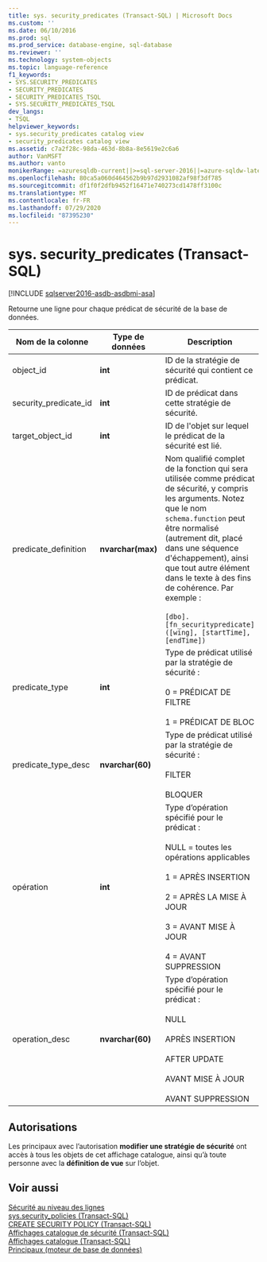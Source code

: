 ```yaml
---
title: sys. security_predicates (Transact-SQL) | Microsoft Docs
ms.custom: ''
ms.date: 06/10/2016
ms.prod: sql
ms.prod_service: database-engine, sql-database
ms.reviewer: ''
ms.technology: system-objects
ms.topic: language-reference
f1_keywords:
- SYS.SECURITY_PREDICATES
- SECURITY_PREDICATES
- SECURITY_PREDICATES_TSQL
- SYS.SECURITY_PREDICATES_TSQL
dev_langs:
- TSQL
helpviewer_keywords:
- sys.security_predicates catalog view
- security_predicates catalog view
ms.assetid: c7a2f28c-98da-463d-8b8a-8e5619e2c6a6
author: VanMSFT
ms.author: vanto
monikerRange: =azuresqldb-current||>=sql-server-2016||=azure-sqldw-latest||=sqlallproducts-allversions||>=sql-server-linux-2017||=azuresqldb-mi-current
ms.openlocfilehash: 80ca5a060d464562b9b97d2931082af98f3df785
ms.sourcegitcommit: df1f0f2dfb9452f16471e740273cd1478ff3100c
ms.translationtype: MT
ms.contentlocale: fr-FR
ms.lasthandoff: 07/29/2020
ms.locfileid: "87395230"
---
```

# <a name="syssecurity_predicates-transact-sql"></a>sys. security_predicates (Transact-SQL)
[!INCLUDE [sqlserver2016-asdb-asdbmi-asa](../../includes/applies-to-version/sqlserver2016-asdb-asdbmi-asa.md)]

  Retourne une ligne pour chaque prédicat de sécurité de la base de données.  
  
|Nom de la colonne|Type de données|Description|  
|-----------------|---------------|-----------------|  
|object_id|**int**|ID de la stratégie de sécurité qui contient ce prédicat.|  
|security_predicate_id|**int**|ID de prédicat dans cette stratégie de sécurité.|  
|target_object_id|**int**|ID de l'objet sur lequel le prédicat de la sécurité est lié.|  
|predicate_definition|**nvarchar(max)**|Nom qualifié complet de la fonction qui sera utilisée comme prédicat de sécurité, y compris les arguments. Notez que le nom `schema.function` peut être normalisé (autrement dit, placé dans une séquence d'échappement), ainsi que tout autre élément dans le texte à des fins de cohérence. Par exemple :<br /><br /> `[dbo].[fn_securitypredicate]([wing], [startTime], [endTime])`|  
|predicate_type|**int**|Type de prédicat utilisé par la stratégie de sécurité :<br /><br /> 0 = PRÉDICAT DE FILTRE<br /><br /> 1 = PRÉDICAT DE BLOC|  
|predicate_type_desc|**nvarchar(60)**|Type de prédicat utilisé par la stratégie de sécurité :<br /><br /> FILTER<br /><br /> BLOQUER|  
|opération|**int**|Type d’opération spécifié pour le prédicat :<br /><br /> NULL = toutes les opérations applicables<br /><br /> 1 = APRÈS INSERTION<br /><br /> 2 = APRÈS LA MISE À JOUR<br /><br /> 3 = AVANT MISE À JOUR<br /><br /> 4 = AVANT SUPPRESSION|  
|operation_desc|**nvarchar(60)**|Type d’opération spécifié pour le prédicat :<br /><br /> NULL<br /><br /> APRÈS INSERTION<br /><br /> AFTER UPDATE<br /><br /> AVANT MISE À JOUR<br /><br /> AVANT SUPPRESSION|  
  
## <a name="permissions"></a>Autorisations  
 Les principaux avec l’autorisation **modifier une stratégie de sécurité** ont accès à tous les objets de cet affichage catalogue, ainsi qu’à toute personne avec la **définition de vue** sur l’objet.  
  
## <a name="see-also"></a>Voir aussi  
 [Sécurité au niveau des lignes](../../relational-databases/security/row-level-security.md)   
 [sys.security_policies &#40;Transact-SQL&#41;](../../relational-databases/system-catalog-views/sys-security-policies-transact-sql.md)   
 [CREATE SECURITY POLICY &#40;Transact-SQL&#41;](../../t-sql/statements/create-security-policy-transact-sql.md)   
 [Affichages catalogue de sécurité &#40;Transact-SQL&#41;](../../relational-databases/system-catalog-views/security-catalog-views-transact-sql.md)   
 [Affichages catalogue &#40;Transact-SQL&#41;](../../relational-databases/system-catalog-views/catalog-views-transact-sql.md)   
 [Principaux &#40;moteur de base de données&#41;](../../relational-databases/security/authentication-access/principals-database-engine.md)  
  
  
